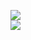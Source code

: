 [![](https://img.shields.io/badge/Made%20With-Github%20Spray-lightgrey.svg?style=for-the-badge&logo=github)](https://github.com/Annihil/github-spray#10388)  
[![](https://i.imgur.com/2DrTn0Z.gif)](https://github.com/Annihil/github-spray)